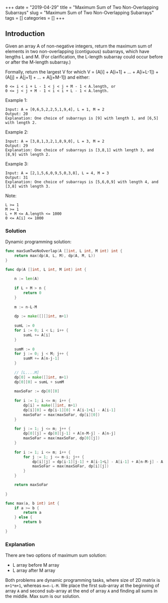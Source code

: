 +++
date = "2019-04-29"
title = "Maximum Sum of Two Non-Overlapping Subarrays"
slug = "Maximum Sum of Two Non-Overlapping Subarrays"
tags = []
categories = []
+++

## Introduction

Given an array A of non-negative integers, return the maximum sum of elements in two non-overlapping (contiguous) subarrays, which have lengths L and M.  (For clarification, the L-length subarray could occur before or after the M-length subarray.)

Formally, return the largest V for which V = (A[i] + A[i+1] + ... + A[i+L-1]) + (A[j] + A[j+1] + ... + A[j+M-1]) and either:
```
0 <= i < i + L - 1 < j < j + M - 1 < A.length, or
0 <= j < j + M - 1 < i < i + L - 1 < A.length.
```

Example 1:
```
Input: A = [0,6,5,2,2,5,1,9,4], L = 1, M = 2
Output: 20
Explanation: One choice of subarrays is [9] with length 1, and [6,5] with length 2.
```
Example 2:
```
Input: A = [3,8,1,3,2,1,8,9,0], L = 3, M = 2
Output: 29
Explanation: One choice of subarrays is [3,8,1] with length 3, and [8,9] with length 2.
```
Example 3:
```
Input: A = [2,1,5,6,0,9,5,0,3,8], L = 4, M = 3
Output: 31
Explanation: One choice of subarrays is [5,6,0,9] with length 4, and [3,8] with length 3.
``` 

Note:
```
L >= 1
M >= 1
L + M <= A.length <= 1000
0 <= A[i] <= 1000
```

### Solution

Dynamic programming solution:
``` go
func maxSumTwoNoOverlap(A []int, L int, M int) int {
    return max(dp(A, L, M), dp(A, M, L))
}

func dp(A []int, L int, M int) int {
    
    n := len(A)
    
    if L + M > n {
        return 0
    }
    
    m := n-L-M
    
    dp := make([][]int, m+1)
 
    sumL := 0
    for i := 0; i < L; i++ {
        sumL += A[i]
    }
    
    sumM := 0
    for j := 0; j < M; j++ {
        sumM += A[n-j-1]
    }
    
    // [L....M]
    dp[0] = make([]int, m+1)
    dp[0][0] = sumL + sumM
    
    maxSoFar := dp[0][0]
    
    for i := 1; i <= m; i++ {
        dp[i] = make([]int, m+1)
        dp[i][0] = dp[i-1][0] + A[i-1+L] - A[i-1]
        maxSoFar = max(maxSoFar, dp[i][0])
    }
 
    for j := 1; j <= m; j++ {
        dp[0][j] = dp[0][j-1] + A[n-M-j] - A[n-j]
        maxSoFar = max(maxSoFar, dp[0][j])
    }
  
    for i := 1; i <= m; i++ {
        for j := 1; j <= m-i; j++ {
            dp[i][j] = dp[i-1][j-1] + A[i-1+L] - A[i-1] + A[n-M-j] - A[n-j]
            maxSoFar = max(maxSoFar, dp[i][j])
        }
    }

    return maxSoFar
    
}

func max(a, b int) int {
    if a >= b {
        return a
    } else {
        return b
    }
}
```

### Explanation

There are two options of maximum sum solution:
* L array before M array
* L array after M array

Both problems are dynamic programming tasks, where size of 2D matrix is `m+1*m+1`, whereas `m=n-L-M`.
We place the first sub-array at the beginning of array `A` and second sub-array at the end of array `A` and finding all sums in the middle.
Max sum is our solution.
